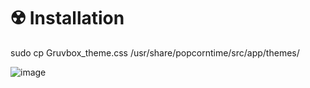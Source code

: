 # ☢️ Installation
sudo cp Gruvbox_theme.css /usr/share/popcorntime/src/app/themes/

![image](https://github.com/aquaverso2077/popcorntime-themes/assets/149948716/d269f4dc-0a15-4836-a810-35ba91c69a57)

